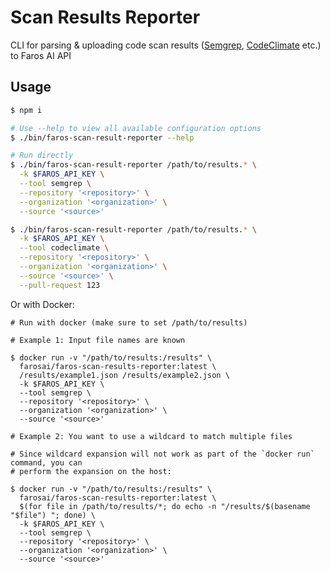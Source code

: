 # Scan Results Reporter

CLI for parsing &amp; uploading code scan results ([Semgrep](https://github.com/semgrep/semgrep), [CodeClimate](https://docs.codeclimate.com/docs/configuring-test-coverage) etc.) to Faros AI API

## Usage

```sh
$ npm i

# Use --help to view all available configuration options
$ ./bin/faros-scan-result-reporter --help

# Run directly
$ ./bin/faros-scan-result-reporter /path/to/results.* \
  -k $FAROS_API_KEY \
  --tool semgrep \
  --repository '<repository>' \
  --organization '<organization>' \
  --source '<source>'

$ ./bin/faros-scan-result-reporter /path/to/results.* \
  -k $FAROS_API_KEY \
  --tool codeclimate \
  --repository '<repository>' \
  --organization '<organization>' \
  --source '<source>' \
  --pull-request 123
```
Or with Docker: 
```
# Run with docker (make sure to set /path/to/results)

# Example 1: Input file names are known

$ docker run -v "/path/to/results:/results" \
  farosai/faros-scan-results-reporter:latest \
  /results/example1.json /results/example2.json \
  -k $FAROS_API_KEY \
  --tool semgrep \
  --repository '<repository>' \
  --organization '<organization>' \
  --source '<source>'

# Example 2: You want to use a wildcard to match multiple files

# Since wildcard expansion will not work as part of the `docker run` command, you can
# perform the expansion on the host:

$ docker run -v "/path/to/results:/results" \
  farosai/faros-scan-results-reporter:latest \
  $(for file in /path/to/results/*; do echo -n "/results/$(basename "$file") "; done) \
  -k $FAROS_API_KEY \
  --tool semgrep \
  --repository '<repository>' \
  --organization '<organization>' \
  --source '<source>'
```
